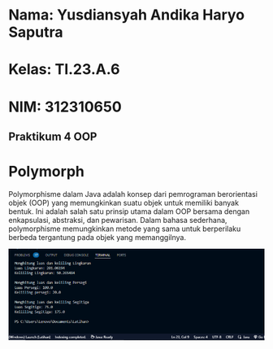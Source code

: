 # Nama:  Yusdiansyah Andika Haryo Saputra
# Kelas: TI.23.A.6
# NIM:   312310650

## Praktikum 4 OOP

# Polymorph
Polymorphisme dalam Java adalah konsep dari pemrograman berorientasi objek (OOP) yang memungkinkan suatu objek untuk memiliki banyak bentuk. Ini adalah salah satu prinsip utama dalam OOP bersama dengan enkapsulasi, abstraksi, dan pewarisan. Dalam bahasa sederhana, polymorphisme memungkinkan metode yang sama untuk berperilaku berbeda tergantung pada objek yang memanggilnya.




<!-- Ignore the 17 problem in there, this file just doesn't know where they belongs to! -->
![Alt Text](execution/Screenshot(263).png)
